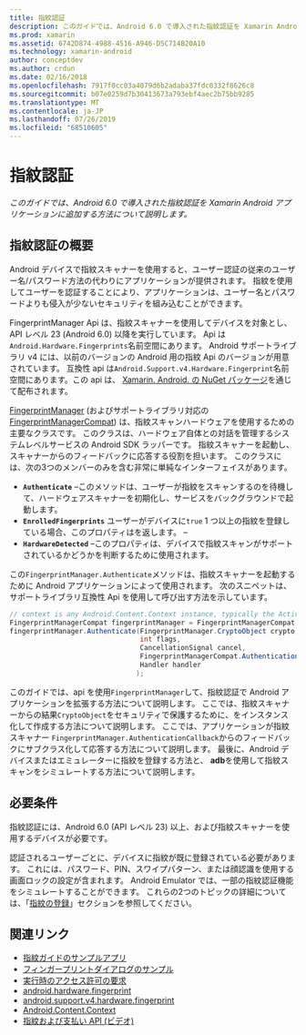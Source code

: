 ```yaml
---
title: 指紋認証
description: このガイドでは、Android 6.0 で導入された指紋認証を Xamarin Android アプリケーションに追加する方法について説明します。
ms.prod: xamarin
ms.assetid: 6742D874-4988-4516-A946-D5C714B20A10
ms.technology: xamarin-android
author: conceptdev
ms.author: crdun
ms.date: 02/16/2018
ms.openlocfilehash: 7917f0cc03a4079d6b2adaba37fdc0332f8626c8
ms.sourcegitcommit: b07e0259d7b30413673a793ebf4aec2b75bb9285
ms.translationtype: MT
ms.contentlocale: ja-JP
ms.lasthandoff: 07/26/2019
ms.locfileid: "68510605"
---
```

# <a name="fingerprint-authentication"></a>指紋認証

_このガイドでは、Android 6.0 で導入された指紋認証を Xamarin Android アプリケーションに追加する方法について説明します。_


## <a name="fingerprint-authentication-overview"></a>指紋認証の概要

Android デバイスで指紋スキャナーを使用すると、ユーザー認証の従来のユーザー名/パスワード方法の代わりにアプリケーションが提供されます。 指紋を使用してユーザーを認証することにより、アプリケーションは、ユーザー名とパスワードよりも侵入が少ないセキュリティを組み込むことができます。

FingerprintManager Api は、指紋スキャナーを使用してデバイスを対象とし、API レベル 23 (Android 6.0) 以降を実行しています。 Api は`Android.Hardware.Fingerprints`名前空間にあります。 Android サポートライブラリ v4 には、以前のバージョンの Android 用の指紋 Api のバージョンが用意されています。 互換性 api は`Android.Support.v4.Hardware.Fingerprint`名前空間にあります。この api は、 [Xamarin. Android. の NuGet パッケージ](https://www.nuget.org/packages/Xamarin.Android.Support.v4/)を通じて配布されます。

[FingerprintManager](https://developer.android.com/reference/android/hardware/fingerprint/FingerprintManager.html) (およびサポートライブラリ対応の[FingerprintManagerCompat](https://developer.android.com/reference/android/support/v4/hardware/fingerprint/FingerprintManagerCompat.html)) は、指紋スキャンハードウェアを使用するための主要なクラスです。 このクラスは、ハードウェア自体との対話を管理するシステムレベルサービスの Android SDK ラッパーです。 指紋スキャナーを起動し、スキャナーからのフィードバックに応答する役割を担います。 このクラスには、次の3つのメンバーのみを含む非常に単純なインターフェイスがあります。

* **`Authenticate`** &ndash;このメソッドは、ユーザーが指紋をスキャンするのを待機して、ハードウェアスキャナーを初期化し、サービスをバックグラウンドで起動します。
* **`EnrolledFingerprints`** ユーザーがデバイスに`true` 1 つ以上の指紋を登録している場合、このプロパティはを返します。 &ndash;
* **`HardwareDetected`** &ndash;このプロパティは、デバイスで指紋スキャンがサポートされているかどうかを判断するために使用されます。

この`FingerprintManager.Authenticate`メソッドは、指紋スキャナーを起動するために Android アプリケーションによって使用されます。 次のスニペットは、サポートライブラリ互換性 Api を使用して呼び出す方法を示しています。

```csharp
// context is any Android.Content.Context instance, typically the Activity 
FingerprintManagerCompat fingerprintManager = FingerprintManagerCompat.From(context);
fingerprintManager.Authenticate(FingerprintManager.CryptoObject crypto,
                                int flags,
                                CancellationSignal cancel,
                                FingerprintManagerCompat.AuthenticationCallback callback,
                                Handler handler
                               );
```

このガイドでは、api を使用`FingerprintManager`して、指紋認証で Android アプリケーションを拡張する方法について説明します。 ここでは、指紋スキャナーからの結果`CryptoObject`をセキュリティで保護するために、をインスタンス化して作成する方法について説明します。 ここでは、アプリケーションが指紋スキャナー `FingerprintManager.AuthenticationCallback`からのフィードバックにサブクラス化して応答する方法について説明します。 最後に、Android デバイスまたはエミュレーターに指紋を登録する方法と、 **adb**を使用して指紋スキャンをシミュレートする方法について説明します。

## <a name="requirements"></a>必要条件

指紋認証には、Android 6.0 (API レベル 23) 以上、および指紋スキャナーを使用するデバイスが必要です。 

認証されるユーザーごとに、デバイスに指紋が既に登録されている必要があります。 これには、パスワード、PIN、スワイプパターン、または顔認識を使用する画面ロックの設定が含まれます。 Android Emulator では、一部の指紋認証機能をシミュレートすることができます。  これらの2つのトピックの詳細については、「[指紋の登録](enrolling-fingerprint.md)」セクションを参照してください。 






## <a name="related-links"></a>関連リンク

- [指紋ガイドのサンプルアプリ](https://developer.xamarin.com/samples/monodroid/FingerprintGuide/)
- [フィンガープリントダイアログのサンプル](https://developer.xamarin.com/samples/monodroid/android-m/FingerprintDialog/)
- [実行時のアクセス許可の要求](https://developer.android.com/training/permissions/requesting.html)
- [android.hardware.fingerprint](https://developer.android.com/reference/android/hardware/fingerprint/package-summary.html)
- [android.support.v4.hardware.fingerprint](https://developer.android.com/reference/android/support/v4/hardware/fingerprint/package-summary.html)
- [Android.Content.Context](xref:Android.Content.Context)
- [指紋および支払い API (ビデオ)](https://youtu.be/VOn7VrTRlA4)
